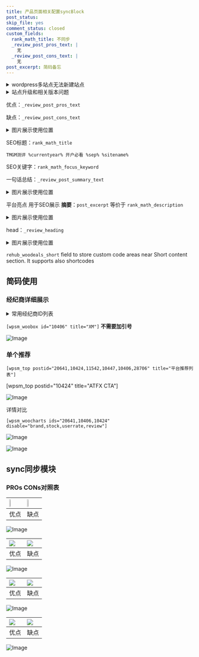 ```yaml
---
title: 产品页面相关配置syncBlock
post_status: 
skip_file: yes
comment_status: closed
custom_fields:
  rank_math_title: 不同步
  _review_post_pros_text: |
    无
  _review_post_cons_text: |
    无
post_excerpt: 简码备忘
---
```

<details><summary>wordpress多站点无法新建站点</summary>

<li>和报错需要清理cookies一样的原因</li>
<li>wp-config.php里面<code>define( 'SUBDOMAIN_INSTALL', false );//子域名安装</code></li>
<li>新建子站点是用<code>define( 'SUBDOMAIN_INSTALL', true);//子域名安装</code> 完成以后，改成<code>false</code></li>
</details>

<details><summary>站点升级和相关版本问题</summary>

<p>wordpress：5.9.9
woocommerce：7.5.1
出现问题的地方：主题选项里面>><strong>Product layout >>compact style</strong></p>
<p>如何出现没有用过的字段 导致无法保存。先导出配置 然后进行修改，后面再次恢复即可。</p>
<p>出现部分字段无法显示时，需要返回默认布局后，对产品进行保存就好了。</p>
<p></p>
</details>

优点：`_review_post_pros_text`

缺点：`_review_post_cons_text`

<details><summary>图片展示使用位置</summary>

<img src="https://prod-files-secure.s3.us-west-2.amazonaws.com/39ed1227-6d7d-4570-be36-9ccd4a2c4241/f51d3d83-55d4-4bdf-9604-f37ec77ab556/Untitled.png?X-Amz-Algorithm=AWS4-HMAC-SHA256&X-Amz-Content-Sha256=UNSIGNED-PAYLOAD&X-Amz-Credential=ASIAZI2LB4664O4MITZX%2F20250908%2Fus-west-2%2Fs3%2Faws4_request&X-Amz-Date=20250908T045522Z&X-Amz-Expires=3600&X-Amz-Security-Token=IQoJb3JpZ2luX2VjEEgaCXVzLXdlc3QtMiJHMEUCIQCjbTV%2B%2FiygRoaUMHem45em%2BUBfXYlmGC8IhGm06th50QIgJhlIdHNYzMy7XGe4Z%2BqBwxYaTFAV8Wwj58MNMvU%2BeUgqiAQIsf%2F%2F%2F%2F%2F%2F%2F%2F%2F%2FARAAGgw2Mzc0MjMxODM4MDUiDC57wmktD9%2FSoCSSnyrcA98hahi21AvBBBHN0MKwyNzLXOeH8sa80xf6%2FcdJG2u5zRqbfJgsiQ4CCWHN8EH9tBuV4tSm3fpmb5j61GbD2cqz4suPrP9gyS93OBENLLa39m%2BUj8JImkiTjeh0f0FUeLdXcT8K3rvOHfTXIbFCtC8LohXmqQlF3CSDgw%2BNWZ06LeaArBAik3rICP5qo424fgOPqwISnYbxKm0EpmpTou2vqVf1kid4S5U4dznzaMiynrtbKGJlr3w5vlcxg6ILPOJncgTPDVEJ7cXmETOKmpEKOx2b6hVFYT7SlJ%2BJe1Z7cbdPrBJPQ%2F048398YU6Kl%2BPY%2B3m2Dv7j9OjEmSgM1d24PFGwV5a%2FeV3XiUkq%2BGIze3FXi0Ft5zUZfJh%2FivqXtxsp38lKe8rOdf08dHHCSMthwvs0ClHXLnEg40T693HAvqAca8XrJl7sNoypEWDQdLGvjfENbP8fblQOqeHTCws12GCKwzUhBcisUR7g0%2BC4q7OOzkSLSupps9HUM4nCFOOq50KXpU5si%2FqC%2BVEbA8AOTuL43WpxtMQez2nakmezn1YAGcoHkRArFe3ZJ%2B3CApx4ayOv3IuWMkOpRufp%2BTsP0anCGNVhuACffsJNSt0mBrWYs6DKMLAa%2BX5VMOW6%2BMUGOqUBi5IpZBRw944l6R17Wza4wx%2BHiolC6KSEnAdBwiCyYyrct%2FOgTksrspeSZIIP22316M03KyQKKwy04D4BCXU1RWR9KzYyBvSOmBjD6aBB1GOWQ%2BGmBjuzVYMmwn%2BQq%2BKfEA5Vnvx%2BzmQP88ZFgn2pi%2FgWGTqNPK7ySzDnOFhcUrpwRqeYhL8%2BrOiey6yfLss73F%2B7g6i8U1hDWG%2F9x5fvZPBbrBa%2B&X-Amz-Signature=83df90eafb684ddf0b8d859943528e2a8f449d84509e86ee1aeb4b37a08559cc&X-Amz-SignedHeaders=host&x-amz-checksum-mode=ENABLED&x-id=GetObject" alt="Image">
</details>

SEO标题：`rank_math_title`

`TMGM测评 %currentyear% 开户必看 %sep% %sitename%`

SEO关键字：`rank_math_focus_keyword`

一句话总结：`_review_post_summary_text`

<details><summary>图片展示使用位置</summary>

<img src="https://prod-files-secure.s3.us-west-2.amazonaws.com/39ed1227-6d7d-4570-be36-9ccd4a2c4241/4b96a922-296c-4f4e-8630-d1c870cbce01/Untitled.png?X-Amz-Algorithm=AWS4-HMAC-SHA256&X-Amz-Content-Sha256=UNSIGNED-PAYLOAD&X-Amz-Credential=ASIAZI2LB4663IAXVVZT%2F20250908%2Fus-west-2%2Fs3%2Faws4_request&X-Amz-Date=20250908T045522Z&X-Amz-Expires=3600&X-Amz-Security-Token=IQoJb3JpZ2luX2VjEEgaCXVzLXdlc3QtMiJIMEYCIQCXCGmjaZCNAdYUJBJzl6nEzmed2qBGIPodTa%2BNNN8G6gIhAK3HOUm2iueFjl4f3uZ7RdIBuExvykGeFmCCRaepVh8%2FKogECLH%2F%2F%2F%2F%2F%2F%2F%2F%2F%2FwEQABoMNjM3NDIzMTgzODA1IgwZKm8rrsj975Lq9Xoq3ANKLJn%2BsM20QbHKIyzyRSMNFDsyn6XQn8H%2F6O%2FwyD02GsQ44Ye4Gq%2BfcBxcKLwdTDbBVNQ739%2FVxGT3AFouVhpPRtUCFo2VLc9yk4mjcnacER3AZcxObxIGsGf%2BlvpJfpZvjPaR9oJpfzz0xAe2%2F1JCfPSPx5V0X7LCDQWDqDZOomJK9sgH6tMJcAgT6CCEfunXRQlpcgM3UNn0o3HoAme1WaiBJSWZ65WYs%2FB448iJr%2F%2BlxfKxNQSu5B6udqJnCGMd7MvLvvyKwtrIMoutFghXVqSmXgODAbYI5PUaurPW0bj57xPwvCPgKyQR%2Fwg0TR%2FLnYW72VYGkOTRYkzyo%2BXtYyzZ2i1Xk8hO06RDJsey0F5wrwiqpanlJ775qUbNgF2EDsXKN0i6g%2F50hM6Pf5aaMWusj0kJVYm8Nj4R5Rnjispa70e3AhTblhDWGIPkGgPwPZyBJWlZrXykU6hgjVIXs1Pmmv4GV2qtoxwQZzuIMN6MTu79fZuTmC6KIakZTTHQ%2BZHyaShUAzRdfwNa7Gdv0R9X9IR40BzrK8FdMvnx0eszUf7SMK33VHEvyL8OJqJGhUJkVoR2V%2FU0x11a68DXiHes6bAE4G3%2B9uhF%2Ft%2BqJNmCX6ptM0zJ5VQQwTDCvPjFBjqkAfk5TZS6EhdhkWj1wn%2FUpKKvGKVwdpbAtmpvEwY7Y%2BnJxpqVXIebjhrzedbitDYtRpBlMWOl3BZLy9UDLbkmx0gLo9FEJc4Unx0ua9BRzQxih3ijlvdVy2fgrPyzYWQAaRsC%2BqHpC2KoL%2BEoWiTFmKlvNjXWqDZiVC9z4PJIxfQHffF2ZWBhpkF4t1Ow8P2NH96tDBj3OYMzimbXz5s7Lmizf1OC&X-Amz-Signature=a9d3ae0addea3007827b53cf28699dfbbf0034aaf8c0821eeb9933fcd1b8917b&X-Amz-SignedHeaders=host&x-amz-checksum-mode=ENABLED&x-id=GetObject" alt="Image">
</details>

平台亮点 用于SEO展示 **摘要**：`post_excerpt`  等价于 `rank_math_description`

<details><summary>图片展示使用位置</summary>

<img src="https://prod-files-secure.s3.us-west-2.amazonaws.com/39ed1227-6d7d-4570-be36-9ccd4a2c4241/1ee11f63-b60a-4dfe-a7a7-d58ff23b5d88/Untitled.png?X-Amz-Algorithm=AWS4-HMAC-SHA256&X-Amz-Content-Sha256=UNSIGNED-PAYLOAD&X-Amz-Credential=ASIAZI2LB466ZSFVNWGN%2F20250908%2Fus-west-2%2Fs3%2Faws4_request&X-Amz-Date=20250908T045523Z&X-Amz-Expires=3600&X-Amz-Security-Token=IQoJb3JpZ2luX2VjEEgaCXVzLXdlc3QtMiJHMEUCIFYM%2F39JcDdjI7Iswln%2FDf34tctx92NhPLSbFg2ID%2B9QAiEA4dK7eN8A%2FUrVaoCSuyatVtbFMFWhW8ty3vTMFYKEXSwqiAQIsf%2F%2F%2F%2F%2F%2F%2F%2F%2F%2FARAAGgw2Mzc0MjMxODM4MDUiDAyf5%2FvdOPdl68aqBircAzdTU10JUjJUzBOHY8dlZGSGm9YOsdyqx1vb8bruGoSdT8NDmomQYUWI7zwGEY9sC%2FJSd15xPX9b7%2FOxXrj8GbzeG5M8B9BLvjJN2g0FHc%2Fb%2BDvgn23YkC235%2B327nlMK9rZ2uXO%2B9NLOufvlsH8PWFr6O41wNJ8EG5TWwZGsfrE482FjKo%2B00%2BwP3cvTks7DZ2TUPYxUtDNVDHQjuPZsPw7mYJq%2FYYlcR6XuIyNRx1PJ2kH37wCSfXd09NHeRLAb4JjeYRmBbGUVsc1TTcWFy3zi5%2FAnp6X7XLSm2btHvc04SSWvQ0IEjzMh%2Fn5ipv8CtxYT%2BRDE06L8e2hnVKYDK%2BZ0ey0wUXiBc%2By5mNznz76dTnUsLC9vLrRwihTG5FUFVTfgYKdejGb5snx1ZahPUUAz7y9BWw7gVUUPaGMiWE8e8FqGHkE5qKdHeHCGbC1qs3iGpWcIPlZ5SleqCGOchizsTgCdKRf6%2BQf4AxvppsTfODajJPQHrWXfEilx7tEdDe6bZS4gw1Fli3%2F2pRtl0FTcGe%2F%2Fixscn6t95IDC%2FvUQwUVqdUvXRoy0o9zL8glIGDTlt8PaaBxeAM58TwYLZEjCCpRCX86uSLERIj6jyrnR09Kw9AYb%2B4XZB4%2BMOW6%2BMUGOqUBw0vQNnFmSeKSygyyGGz6l8k28AgfDNi%2BG15iKrcXtOIMEd1RuThxRE7a0E0DegWSmixbUT21C5FfJ%2B9xXRsGTJhkdQknhIVZ0Dxqb7uF1y8uJJdX8WaZZRWJVdQjcxKuE6pVTxdABKIkCw6XB%2BpWaLK2B7qYqP6z7Parbw%2BJzmsg9KFlmTzKDocZ3T7beSZaA2yJmVggmMFQdY63O%2ByTPrGJv6b%2B&X-Amz-Signature=ed934ff2b55348b4d45b2dd863c835e70959b4b3a48319a9b50d946a20e83871&X-Amz-SignedHeaders=host&x-amz-checksum-mode=ENABLED&x-id=GetObject" alt="Image">
<img src="https://prod-files-secure.s3.us-west-2.amazonaws.com/39ed1227-6d7d-4570-be36-9ccd4a2c4241/ad4118b5-78d8-4fbe-801e-3b29b5d99c01/Untitled.png?X-Amz-Algorithm=AWS4-HMAC-SHA256&X-Amz-Content-Sha256=UNSIGNED-PAYLOAD&X-Amz-Credential=ASIAZI2LB466ZSFVNWGN%2F20250908%2Fus-west-2%2Fs3%2Faws4_request&X-Amz-Date=20250908T045523Z&X-Amz-Expires=3600&X-Amz-Security-Token=IQoJb3JpZ2luX2VjEEgaCXVzLXdlc3QtMiJHMEUCIFYM%2F39JcDdjI7Iswln%2FDf34tctx92NhPLSbFg2ID%2B9QAiEA4dK7eN8A%2FUrVaoCSuyatVtbFMFWhW8ty3vTMFYKEXSwqiAQIsf%2F%2F%2F%2F%2F%2F%2F%2F%2F%2FARAAGgw2Mzc0MjMxODM4MDUiDAyf5%2FvdOPdl68aqBircAzdTU10JUjJUzBOHY8dlZGSGm9YOsdyqx1vb8bruGoSdT8NDmomQYUWI7zwGEY9sC%2FJSd15xPX9b7%2FOxXrj8GbzeG5M8B9BLvjJN2g0FHc%2Fb%2BDvgn23YkC235%2B327nlMK9rZ2uXO%2B9NLOufvlsH8PWFr6O41wNJ8EG5TWwZGsfrE482FjKo%2B00%2BwP3cvTks7DZ2TUPYxUtDNVDHQjuPZsPw7mYJq%2FYYlcR6XuIyNRx1PJ2kH37wCSfXd09NHeRLAb4JjeYRmBbGUVsc1TTcWFy3zi5%2FAnp6X7XLSm2btHvc04SSWvQ0IEjzMh%2Fn5ipv8CtxYT%2BRDE06L8e2hnVKYDK%2BZ0ey0wUXiBc%2By5mNznz76dTnUsLC9vLrRwihTG5FUFVTfgYKdejGb5snx1ZahPUUAz7y9BWw7gVUUPaGMiWE8e8FqGHkE5qKdHeHCGbC1qs3iGpWcIPlZ5SleqCGOchizsTgCdKRf6%2BQf4AxvppsTfODajJPQHrWXfEilx7tEdDe6bZS4gw1Fli3%2F2pRtl0FTcGe%2F%2Fixscn6t95IDC%2FvUQwUVqdUvXRoy0o9zL8glIGDTlt8PaaBxeAM58TwYLZEjCCpRCX86uSLERIj6jyrnR09Kw9AYb%2B4XZB4%2BMOW6%2BMUGOqUBw0vQNnFmSeKSygyyGGz6l8k28AgfDNi%2BG15iKrcXtOIMEd1RuThxRE7a0E0DegWSmixbUT21C5FfJ%2B9xXRsGTJhkdQknhIVZ0Dxqb7uF1y8uJJdX8WaZZRWJVdQjcxKuE6pVTxdABKIkCw6XB%2BpWaLK2B7qYqP6z7Parbw%2BJzmsg9KFlmTzKDocZ3T7beSZaA2yJmVggmMFQdY63O%2ByTPrGJv6b%2B&X-Amz-Signature=b067834ac4a253c8d620de4063e4120ffabc207034c3fa3495f34e8c88c12f56&X-Amz-SignedHeaders=host&x-amz-checksum-mode=ENABLED&x-id=GetObject" alt="Image">
<img src="https://prod-files-secure.s3.us-west-2.amazonaws.com/39ed1227-6d7d-4570-be36-9ccd4a2c4241/a38cf7c9-a79c-4b64-9e94-13589fe0758b/Untitled.png?X-Amz-Algorithm=AWS4-HMAC-SHA256&X-Amz-Content-Sha256=UNSIGNED-PAYLOAD&X-Amz-Credential=ASIAZI2LB466ZSFVNWGN%2F20250908%2Fus-west-2%2Fs3%2Faws4_request&X-Amz-Date=20250908T045523Z&X-Amz-Expires=3600&X-Amz-Security-Token=IQoJb3JpZ2luX2VjEEgaCXVzLXdlc3QtMiJHMEUCIFYM%2F39JcDdjI7Iswln%2FDf34tctx92NhPLSbFg2ID%2B9QAiEA4dK7eN8A%2FUrVaoCSuyatVtbFMFWhW8ty3vTMFYKEXSwqiAQIsf%2F%2F%2F%2F%2F%2F%2F%2F%2F%2FARAAGgw2Mzc0MjMxODM4MDUiDAyf5%2FvdOPdl68aqBircAzdTU10JUjJUzBOHY8dlZGSGm9YOsdyqx1vb8bruGoSdT8NDmomQYUWI7zwGEY9sC%2FJSd15xPX9b7%2FOxXrj8GbzeG5M8B9BLvjJN2g0FHc%2Fb%2BDvgn23YkC235%2B327nlMK9rZ2uXO%2B9NLOufvlsH8PWFr6O41wNJ8EG5TWwZGsfrE482FjKo%2B00%2BwP3cvTks7DZ2TUPYxUtDNVDHQjuPZsPw7mYJq%2FYYlcR6XuIyNRx1PJ2kH37wCSfXd09NHeRLAb4JjeYRmBbGUVsc1TTcWFy3zi5%2FAnp6X7XLSm2btHvc04SSWvQ0IEjzMh%2Fn5ipv8CtxYT%2BRDE06L8e2hnVKYDK%2BZ0ey0wUXiBc%2By5mNznz76dTnUsLC9vLrRwihTG5FUFVTfgYKdejGb5snx1ZahPUUAz7y9BWw7gVUUPaGMiWE8e8FqGHkE5qKdHeHCGbC1qs3iGpWcIPlZ5SleqCGOchizsTgCdKRf6%2BQf4AxvppsTfODajJPQHrWXfEilx7tEdDe6bZS4gw1Fli3%2F2pRtl0FTcGe%2F%2Fixscn6t95IDC%2FvUQwUVqdUvXRoy0o9zL8glIGDTlt8PaaBxeAM58TwYLZEjCCpRCX86uSLERIj6jyrnR09Kw9AYb%2B4XZB4%2BMOW6%2BMUGOqUBw0vQNnFmSeKSygyyGGz6l8k28AgfDNi%2BG15iKrcXtOIMEd1RuThxRE7a0E0DegWSmixbUT21C5FfJ%2B9xXRsGTJhkdQknhIVZ0Dxqb7uF1y8uJJdX8WaZZRWJVdQjcxKuE6pVTxdABKIkCw6XB%2BpWaLK2B7qYqP6z7Parbw%2BJzmsg9KFlmTzKDocZ3T7beSZaA2yJmVggmMFQdY63O%2ByTPrGJv6b%2B&X-Amz-Signature=f2cb29feaa13be2e9277a3419ec93870f9441e3f14eb3ab054d96a326336fa32&X-Amz-SignedHeaders=host&x-amz-checksum-mode=ENABLED&x-id=GetObject" alt="Image">
<img src="https://prod-files-secure.s3.us-west-2.amazonaws.com/39ed1227-6d7d-4570-be36-9ccd4a2c4241/7da6fc1e-d2ac-42ae-8c75-cb5749aa18f6/Untitled.png?X-Amz-Algorithm=AWS4-HMAC-SHA256&X-Amz-Content-Sha256=UNSIGNED-PAYLOAD&X-Amz-Credential=ASIAZI2LB466ZSFVNWGN%2F20250908%2Fus-west-2%2Fs3%2Faws4_request&X-Amz-Date=20250908T045523Z&X-Amz-Expires=3600&X-Amz-Security-Token=IQoJb3JpZ2luX2VjEEgaCXVzLXdlc3QtMiJHMEUCIFYM%2F39JcDdjI7Iswln%2FDf34tctx92NhPLSbFg2ID%2B9QAiEA4dK7eN8A%2FUrVaoCSuyatVtbFMFWhW8ty3vTMFYKEXSwqiAQIsf%2F%2F%2F%2F%2F%2F%2F%2F%2F%2FARAAGgw2Mzc0MjMxODM4MDUiDAyf5%2FvdOPdl68aqBircAzdTU10JUjJUzBOHY8dlZGSGm9YOsdyqx1vb8bruGoSdT8NDmomQYUWI7zwGEY9sC%2FJSd15xPX9b7%2FOxXrj8GbzeG5M8B9BLvjJN2g0FHc%2Fb%2BDvgn23YkC235%2B327nlMK9rZ2uXO%2B9NLOufvlsH8PWFr6O41wNJ8EG5TWwZGsfrE482FjKo%2B00%2BwP3cvTks7DZ2TUPYxUtDNVDHQjuPZsPw7mYJq%2FYYlcR6XuIyNRx1PJ2kH37wCSfXd09NHeRLAb4JjeYRmBbGUVsc1TTcWFy3zi5%2FAnp6X7XLSm2btHvc04SSWvQ0IEjzMh%2Fn5ipv8CtxYT%2BRDE06L8e2hnVKYDK%2BZ0ey0wUXiBc%2By5mNznz76dTnUsLC9vLrRwihTG5FUFVTfgYKdejGb5snx1ZahPUUAz7y9BWw7gVUUPaGMiWE8e8FqGHkE5qKdHeHCGbC1qs3iGpWcIPlZ5SleqCGOchizsTgCdKRf6%2BQf4AxvppsTfODajJPQHrWXfEilx7tEdDe6bZS4gw1Fli3%2F2pRtl0FTcGe%2F%2Fixscn6t95IDC%2FvUQwUVqdUvXRoy0o9zL8glIGDTlt8PaaBxeAM58TwYLZEjCCpRCX86uSLERIj6jyrnR09Kw9AYb%2B4XZB4%2BMOW6%2BMUGOqUBw0vQNnFmSeKSygyyGGz6l8k28AgfDNi%2BG15iKrcXtOIMEd1RuThxRE7a0E0DegWSmixbUT21C5FfJ%2B9xXRsGTJhkdQknhIVZ0Dxqb7uF1y8uJJdX8WaZZRWJVdQjcxKuE6pVTxdABKIkCw6XB%2BpWaLK2B7qYqP6z7Parbw%2BJzmsg9KFlmTzKDocZ3T7beSZaA2yJmVggmMFQdY63O%2ByTPrGJv6b%2B&X-Amz-Signature=018a31fda39eb84a22f103151091ff709967d4f90ec472ff18729f2e0af1031b&X-Amz-SignedHeaders=host&x-amz-checksum-mode=ENABLED&x-id=GetObject" alt="Image">
<img src="https://prod-files-secure.s3.us-west-2.amazonaws.com/39ed1227-6d7d-4570-be36-9ccd4a2c4241/7e97f40a-eaee-47f5-b2f9-475f96808fa7/Untitled.png?X-Amz-Algorithm=AWS4-HMAC-SHA256&X-Amz-Content-Sha256=UNSIGNED-PAYLOAD&X-Amz-Credential=ASIAZI2LB466ZSFVNWGN%2F20250908%2Fus-west-2%2Fs3%2Faws4_request&X-Amz-Date=20250908T045523Z&X-Amz-Expires=3600&X-Amz-Security-Token=IQoJb3JpZ2luX2VjEEgaCXVzLXdlc3QtMiJHMEUCIFYM%2F39JcDdjI7Iswln%2FDf34tctx92NhPLSbFg2ID%2B9QAiEA4dK7eN8A%2FUrVaoCSuyatVtbFMFWhW8ty3vTMFYKEXSwqiAQIsf%2F%2F%2F%2F%2F%2F%2F%2F%2F%2FARAAGgw2Mzc0MjMxODM4MDUiDAyf5%2FvdOPdl68aqBircAzdTU10JUjJUzBOHY8dlZGSGm9YOsdyqx1vb8bruGoSdT8NDmomQYUWI7zwGEY9sC%2FJSd15xPX9b7%2FOxXrj8GbzeG5M8B9BLvjJN2g0FHc%2Fb%2BDvgn23YkC235%2B327nlMK9rZ2uXO%2B9NLOufvlsH8PWFr6O41wNJ8EG5TWwZGsfrE482FjKo%2B00%2BwP3cvTks7DZ2TUPYxUtDNVDHQjuPZsPw7mYJq%2FYYlcR6XuIyNRx1PJ2kH37wCSfXd09NHeRLAb4JjeYRmBbGUVsc1TTcWFy3zi5%2FAnp6X7XLSm2btHvc04SSWvQ0IEjzMh%2Fn5ipv8CtxYT%2BRDE06L8e2hnVKYDK%2BZ0ey0wUXiBc%2By5mNznz76dTnUsLC9vLrRwihTG5FUFVTfgYKdejGb5snx1ZahPUUAz7y9BWw7gVUUPaGMiWE8e8FqGHkE5qKdHeHCGbC1qs3iGpWcIPlZ5SleqCGOchizsTgCdKRf6%2BQf4AxvppsTfODajJPQHrWXfEilx7tEdDe6bZS4gw1Fli3%2F2pRtl0FTcGe%2F%2Fixscn6t95IDC%2FvUQwUVqdUvXRoy0o9zL8glIGDTlt8PaaBxeAM58TwYLZEjCCpRCX86uSLERIj6jyrnR09Kw9AYb%2B4XZB4%2BMOW6%2BMUGOqUBw0vQNnFmSeKSygyyGGz6l8k28AgfDNi%2BG15iKrcXtOIMEd1RuThxRE7a0E0DegWSmixbUT21C5FfJ%2B9xXRsGTJhkdQknhIVZ0Dxqb7uF1y8uJJdX8WaZZRWJVdQjcxKuE6pVTxdABKIkCw6XB%2BpWaLK2B7qYqP6z7Parbw%2BJzmsg9KFlmTzKDocZ3T7beSZaA2yJmVggmMFQdY63O%2ByTPrGJv6b%2B&X-Amz-Signature=2c221d45c46829ad5f18a702a310301958bc1ed024624b37009ce515c31b4201&X-Amz-SignedHeaders=host&x-amz-checksum-mode=ENABLED&x-id=GetObject" alt="Image">
</details>

head：`_review_heading`

<details><summary>图片展示使用位置</summary>

<img src="https://prod-files-secure.s3.us-west-2.amazonaws.com/39ed1227-6d7d-4570-be36-9ccd4a2c4241/3a4650ad-9887-415c-889a-edd51fa54f27/Untitled.png?X-Amz-Algorithm=AWS4-HMAC-SHA256&X-Amz-Content-Sha256=UNSIGNED-PAYLOAD&X-Amz-Credential=ASIAZI2LB4664RWGQHBK%2F20250908%2Fus-west-2%2Fs3%2Faws4_request&X-Amz-Date=20250908T045525Z&X-Amz-Expires=3600&X-Amz-Security-Token=IQoJb3JpZ2luX2VjEEgaCXVzLXdlc3QtMiJIMEYCIQD70ePSpPuPe8JnoHEdYbHcIIZUAEgx6JUJrB%2Ffp%2BdNZAIhAKmges0Sp9ZMRzKudrzdtbmklpI3lWNTAE03ki7Ke%2FoXKogECLH%2F%2F%2F%2F%2F%2F%2F%2F%2F%2FwEQABoMNjM3NDIzMTgzODA1IgzrMibFQYJkRg1cfIIq3APiE4j0dV6x7UFjPaOniG4fwmPuNESF%2FKC4%2FMzoEovU9igbbWTrgQOTtOUXZyh2s69RGZqDDi%2BpL%2F0UXd2oYYYU7JSfJqfG4DyTPtxYbVwEkYTgBp54XiF0V%2F911ZvldiOAOOK%2BktieiKdDO2iveL%2BwNeJFowP8uQMY%2FJh5aaoQlDpN%2BKHgAPSTiG3d3HFTEpQlOFApk%2FPmWE2xC3j53UKEHJqnUgjRtL3RlFys6hbo8bXKHuZ7u0R8zdDNU0LEhMovMBhahUy5G88qw6dr4dt6RbtJGpwLoWLJc4FsuOZCvd9TmD%2FKDD9JCNXIPS0tjdDqo%2FQdjXJG1SG11sf6HMHe7UkHBSlpq8M1vWMZYvdEIwB%2BL6qxxgRecaG2ZAaECjbG22SiJiE8eR7Im%2FkR7Ud1XX%2B7dcYSHxBBh57aSCWpoP8hLcN0%2FLmvrta1SCLEAJZZCwY3qWEEhTk%2BM0x5rB80EWcKE%2BvXoky4eGk%2BgGEtexGjOoNP%2B%2BxidaT48BIfaha48LRywbagiM1nb7FESmXf9jEcrPOyUABsZpEk9IPDh8VqOkvmvMi6G25gOmcHBh7fLB57F%2F15sZlTIlHhmvHZ7sgzLrvlJNQe7Su7P9ogzyZKHa43egE8gH2PTzDPuvjFBjqkAXjvhPpOUxAhV1iMILsQJIJ7PYuAWMjNPr5aZwP0tdtcyDCkI37bRMXV%2B%2FvxvhZSvcBOwLl3yTtzpYrmEQQqZezU0%2BRWtS2LqbQECVlYazoZYl194o%2Bmk8fXyGXa5HS3CtZ4AU81du0cMC2LAXhEZaTC6Hv2ecoaJrePb%2FJUnM8D8T%2F8AltI9jGh3I2PxhG2tXEuPmXNPzbT6KWSP2TCL5qgsUK3&X-Amz-Signature=e87cbbb82603c1d7220d28504d547bc668f4c1a788d0c1eb86ff565b04278bed&X-Amz-SignedHeaders=host&x-amz-checksum-mode=ENABLED&x-id=GetObject" alt="Image">
</details>

`rehub_woodeals_short`	field to store custom code areas near Short content section. It supports also shortcodes



## 简码使用

### 经纪商详细展示

<details><summary>常用经纪商ID列表</summary>

<pre><code class="php">嘉盛 ===> 20641  [wpsm_woobox id="20641" title="嘉盛"]
易信easymarkets ===> 11542  [wpsm_woobox id="11542" title="易信easymarkets"]
ATFX外汇 ===> 10424  [wpsm_woobox id="10424" title="ATFX"]
XM ===> 10406  [wpsm_woobox id="10406" title="XM"]
TMGM ===> 29622  [wpsm_woobox id="29622" title="TMGM"]
HYCM ===> 10447  [wpsm_woobox id="10447" title="HYCM"]
fpmarkets澳福外汇 ===> 20639  [wpsm_woobox id="20639" title="fpmarkets澳福外汇"]</code></pre>
</details>

`[wpsm_woobox id="10406" title="XM"]` **不需要加引号**

![Image](https://prod-files-secure.s3.us-west-2.amazonaws.com/39ed1227-6d7d-4570-be36-9ccd4a2c4241/4f898f9d-0fa7-4e43-acd3-ac6bc7be575a/Untitled.png?X-Amz-Algorithm=AWS4-HMAC-SHA256&X-Amz-Content-Sha256=UNSIGNED-PAYLOAD&X-Amz-Credential=ASIAZI2LB466WT3N7FZ7%2F20250908%2Fus-west-2%2Fs3%2Faws4_request&X-Amz-Date=20250908T045520Z&X-Amz-Expires=3600&X-Amz-Security-Token=IQoJb3JpZ2luX2VjEEgaCXVzLXdlc3QtMiJHMEUCIDdPN2rJhsLz%2Fhx1sAWCJ1DtgB0ox8Nz%2FFS39KPH8SUFAiEAtFF2tr4Ek9hZtQl97HdbjXXNr17NklJWrRr6LqNSUhAqiAQIsf%2F%2F%2F%2F%2F%2F%2F%2F%2F%2FARAAGgw2Mzc0MjMxODM4MDUiDJ%2Biz8ZZjiV%2FbbxdEircA8prtJGTYOEtV%2BTIol8D17IR5%2BFSOgCF2Lua1FVK8YG%2FN0%2BPir%2FPUdfTkCoUWCMFYaUEyLDlqJnde%2Fo%2BLgmnSEBQcII143Z6qt8zT81EP8imzQmbdGQuZNK3KInCAp6HUJmsJMT0ympZv2cLkAPaMuH5bFxHjuiGcmVBYwEK9V0VDDByUzy8lBcHJ5Z4Q1HBSPFsKQzSlgIuhjmO1f2lEMVzaMQF9Hkyt7jU7DofUBraqzYwYcv8FTJTCjOj1UPLWKx%2F8OhFdwB4aGZpwa2r9NhxuBidV9Rmdonn9UhgoaOnFqGS9CBPnERifYOWlh5IJ%2BZQ5FQBusvEFSO34AyjUnZAUFkcjonScbv0RD0f70nl1xP9eJZBtSC%2F%2BO2fGpGSjqpLn2dxFez1f9LiXL1htbtFyB4H51PqVijg3RhmvGhoKn%2FtH115TZiAwgeapTDh5etRt1BEwHlrnr7avN3izDIwd64cSuctt2veeHz8OMFPvst2R8Q6n04EvlclloW1BJMCW6AslTX56T%2Fuy3lMckkb8%2F%2BTYGfbfeAD%2BlalQAXQC8nLBdSIe7gnkgx9annhcyU7LigoLx1qTgY6s682kuXtcraXltgC8gRFnq8MlCD8jM3%2FOT2wdWQ2zevwMNC6%2BMUGOqUBEbmgJiDCxnsH9hH2ABRmUxCiXEF6FlTczdGU2VARfIQMcM0RukLbZjDOwBZowscDXunzTg6Oh%2F84BKQi3G8dDezMdjo0btImeXENHy%2FyY0xBzVMvW6WVKiPWZnFDhaiija14qmkWS0nM4u8funL2UiNBQTO%2FVA4tIv56GqrR3J%2BOKhd7Es%2BmcjNfe6UkFnfx%2Bh8TMn5%2F6pDGenOSAUXTAqBUyUqf&X-Amz-Signature=c5075438a89db435bacc0bdeeb169d157c05da43f54c7721091a41aafb8a1250&X-Amz-SignedHeaders=host&x-amz-checksum-mode=ENABLED&x-id=GetObject)

### 单个推荐
`[wpsm_top postid="20641,10424,11542,10447,10406,28706" title="平台推荐列表"]`

[wpsm_top postid="10424" title="ATFX CTA"]

![Image](https://prod-files-secure.s3.us-west-2.amazonaws.com/39ed1227-6d7d-4570-be36-9ccd4a2c4241/5ac620dc-51a8-48b6-b55d-91f47299193c/Untitled.png?X-Amz-Algorithm=AWS4-HMAC-SHA256&X-Amz-Content-Sha256=UNSIGNED-PAYLOAD&X-Amz-Credential=ASIAZI2LB466WT3N7FZ7%2F20250908%2Fus-west-2%2Fs3%2Faws4_request&X-Amz-Date=20250908T045520Z&X-Amz-Expires=3600&X-Amz-Security-Token=IQoJb3JpZ2luX2VjEEgaCXVzLXdlc3QtMiJHMEUCIDdPN2rJhsLz%2Fhx1sAWCJ1DtgB0ox8Nz%2FFS39KPH8SUFAiEAtFF2tr4Ek9hZtQl97HdbjXXNr17NklJWrRr6LqNSUhAqiAQIsf%2F%2F%2F%2F%2F%2F%2F%2F%2F%2FARAAGgw2Mzc0MjMxODM4MDUiDJ%2Biz8ZZjiV%2FbbxdEircA8prtJGTYOEtV%2BTIol8D17IR5%2BFSOgCF2Lua1FVK8YG%2FN0%2BPir%2FPUdfTkCoUWCMFYaUEyLDlqJnde%2Fo%2BLgmnSEBQcII143Z6qt8zT81EP8imzQmbdGQuZNK3KInCAp6HUJmsJMT0ympZv2cLkAPaMuH5bFxHjuiGcmVBYwEK9V0VDDByUzy8lBcHJ5Z4Q1HBSPFsKQzSlgIuhjmO1f2lEMVzaMQF9Hkyt7jU7DofUBraqzYwYcv8FTJTCjOj1UPLWKx%2F8OhFdwB4aGZpwa2r9NhxuBidV9Rmdonn9UhgoaOnFqGS9CBPnERifYOWlh5IJ%2BZQ5FQBusvEFSO34AyjUnZAUFkcjonScbv0RD0f70nl1xP9eJZBtSC%2F%2BO2fGpGSjqpLn2dxFez1f9LiXL1htbtFyB4H51PqVijg3RhmvGhoKn%2FtH115TZiAwgeapTDh5etRt1BEwHlrnr7avN3izDIwd64cSuctt2veeHz8OMFPvst2R8Q6n04EvlclloW1BJMCW6AslTX56T%2Fuy3lMckkb8%2F%2BTYGfbfeAD%2BlalQAXQC8nLBdSIe7gnkgx9annhcyU7LigoLx1qTgY6s682kuXtcraXltgC8gRFnq8MlCD8jM3%2FOT2wdWQ2zevwMNC6%2BMUGOqUBEbmgJiDCxnsH9hH2ABRmUxCiXEF6FlTczdGU2VARfIQMcM0RukLbZjDOwBZowscDXunzTg6Oh%2F84BKQi3G8dDezMdjo0btImeXENHy%2FyY0xBzVMvW6WVKiPWZnFDhaiija14qmkWS0nM4u8funL2UiNBQTO%2FVA4tIv56GqrR3J%2BOKhd7Es%2BmcjNfe6UkFnfx%2Bh8TMn5%2F6pDGenOSAUXTAqBUyUqf&X-Amz-Signature=d54f684b3284826c343f2cb962dc9d45b084981f9b4c1adad8c487c62fb91094&X-Amz-SignedHeaders=host&x-amz-checksum-mode=ENABLED&x-id=GetObject)

详情对比

`[wpsm_woocharts ids="20641,10406,10424" disable="brand,stock,userrate,review"]`

![Image](https://prod-files-secure.s3.us-west-2.amazonaws.com/39ed1227-6d7d-4570-be36-9ccd4a2c4241/bf3ba45f-b9f3-4295-8aef-b4a495fd25f4/Untitled.png?X-Amz-Algorithm=AWS4-HMAC-SHA256&X-Amz-Content-Sha256=UNSIGNED-PAYLOAD&X-Amz-Credential=ASIAZI2LB466WT3N7FZ7%2F20250908%2Fus-west-2%2Fs3%2Faws4_request&X-Amz-Date=20250908T045520Z&X-Amz-Expires=3600&X-Amz-Security-Token=IQoJb3JpZ2luX2VjEEgaCXVzLXdlc3QtMiJHMEUCIDdPN2rJhsLz%2Fhx1sAWCJ1DtgB0ox8Nz%2FFS39KPH8SUFAiEAtFF2tr4Ek9hZtQl97HdbjXXNr17NklJWrRr6LqNSUhAqiAQIsf%2F%2F%2F%2F%2F%2F%2F%2F%2F%2FARAAGgw2Mzc0MjMxODM4MDUiDJ%2Biz8ZZjiV%2FbbxdEircA8prtJGTYOEtV%2BTIol8D17IR5%2BFSOgCF2Lua1FVK8YG%2FN0%2BPir%2FPUdfTkCoUWCMFYaUEyLDlqJnde%2Fo%2BLgmnSEBQcII143Z6qt8zT81EP8imzQmbdGQuZNK3KInCAp6HUJmsJMT0ympZv2cLkAPaMuH5bFxHjuiGcmVBYwEK9V0VDDByUzy8lBcHJ5Z4Q1HBSPFsKQzSlgIuhjmO1f2lEMVzaMQF9Hkyt7jU7DofUBraqzYwYcv8FTJTCjOj1UPLWKx%2F8OhFdwB4aGZpwa2r9NhxuBidV9Rmdonn9UhgoaOnFqGS9CBPnERifYOWlh5IJ%2BZQ5FQBusvEFSO34AyjUnZAUFkcjonScbv0RD0f70nl1xP9eJZBtSC%2F%2BO2fGpGSjqpLn2dxFez1f9LiXL1htbtFyB4H51PqVijg3RhmvGhoKn%2FtH115TZiAwgeapTDh5etRt1BEwHlrnr7avN3izDIwd64cSuctt2veeHz8OMFPvst2R8Q6n04EvlclloW1BJMCW6AslTX56T%2Fuy3lMckkb8%2F%2BTYGfbfeAD%2BlalQAXQC8nLBdSIe7gnkgx9annhcyU7LigoLx1qTgY6s682kuXtcraXltgC8gRFnq8MlCD8jM3%2FOT2wdWQ2zevwMNC6%2BMUGOqUBEbmgJiDCxnsH9hH2ABRmUxCiXEF6FlTczdGU2VARfIQMcM0RukLbZjDOwBZowscDXunzTg6Oh%2F84BKQi3G8dDezMdjo0btImeXENHy%2FyY0xBzVMvW6WVKiPWZnFDhaiija14qmkWS0nM4u8funL2UiNBQTO%2FVA4tIv56GqrR3J%2BOKhd7Es%2BmcjNfe6UkFnfx%2Bh8TMn5%2F6pDGenOSAUXTAqBUyUqf&X-Amz-Signature=39c0054b6e92a2316c3f9f4e2f74b6fd68dac89770d3198d2b46282492a7bf1d&X-Amz-SignedHeaders=host&x-amz-checksum-mode=ENABLED&x-id=GetObject)

![Image](https://prod-files-secure.s3.us-west-2.amazonaws.com/39ed1227-6d7d-4570-be36-9ccd4a2c4241/30bc56ef-f383-4b48-9768-2ebc9e436ec0/Untitled.png?X-Amz-Algorithm=AWS4-HMAC-SHA256&X-Amz-Content-Sha256=UNSIGNED-PAYLOAD&X-Amz-Credential=ASIAZI2LB466WT3N7FZ7%2F20250908%2Fus-west-2%2Fs3%2Faws4_request&X-Amz-Date=20250908T045520Z&X-Amz-Expires=3600&X-Amz-Security-Token=IQoJb3JpZ2luX2VjEEgaCXVzLXdlc3QtMiJHMEUCIDdPN2rJhsLz%2Fhx1sAWCJ1DtgB0ox8Nz%2FFS39KPH8SUFAiEAtFF2tr4Ek9hZtQl97HdbjXXNr17NklJWrRr6LqNSUhAqiAQIsf%2F%2F%2F%2F%2F%2F%2F%2F%2F%2FARAAGgw2Mzc0MjMxODM4MDUiDJ%2Biz8ZZjiV%2FbbxdEircA8prtJGTYOEtV%2BTIol8D17IR5%2BFSOgCF2Lua1FVK8YG%2FN0%2BPir%2FPUdfTkCoUWCMFYaUEyLDlqJnde%2Fo%2BLgmnSEBQcII143Z6qt8zT81EP8imzQmbdGQuZNK3KInCAp6HUJmsJMT0ympZv2cLkAPaMuH5bFxHjuiGcmVBYwEK9V0VDDByUzy8lBcHJ5Z4Q1HBSPFsKQzSlgIuhjmO1f2lEMVzaMQF9Hkyt7jU7DofUBraqzYwYcv8FTJTCjOj1UPLWKx%2F8OhFdwB4aGZpwa2r9NhxuBidV9Rmdonn9UhgoaOnFqGS9CBPnERifYOWlh5IJ%2BZQ5FQBusvEFSO34AyjUnZAUFkcjonScbv0RD0f70nl1xP9eJZBtSC%2F%2BO2fGpGSjqpLn2dxFez1f9LiXL1htbtFyB4H51PqVijg3RhmvGhoKn%2FtH115TZiAwgeapTDh5etRt1BEwHlrnr7avN3izDIwd64cSuctt2veeHz8OMFPvst2R8Q6n04EvlclloW1BJMCW6AslTX56T%2Fuy3lMckkb8%2F%2BTYGfbfeAD%2BlalQAXQC8nLBdSIe7gnkgx9annhcyU7LigoLx1qTgY6s682kuXtcraXltgC8gRFnq8MlCD8jM3%2FOT2wdWQ2zevwMNC6%2BMUGOqUBEbmgJiDCxnsH9hH2ABRmUxCiXEF6FlTczdGU2VARfIQMcM0RukLbZjDOwBZowscDXunzTg6Oh%2F84BKQi3G8dDezMdjo0btImeXENHy%2FyY0xBzVMvW6WVKiPWZnFDhaiija14qmkWS0nM4u8funL2UiNBQTO%2FVA4tIv56GqrR3J%2BOKhd7Es%2BmcjNfe6UkFnfx%2Bh8TMn5%2F6pDGenOSAUXTAqBUyUqf&X-Amz-Signature=ce08e1dc077d80026bd9ff6edacd6dcd947efd92fd92ad23bc275cb8df16c92b&X-Amz-SignedHeaders=host&x-amz-checksum-mode=ENABLED&x-id=GetObject)

## sync同步模块

### PROs CONs对照表

| <img src="https://cdn.ifttt.fun/gh/jarlin8/OSS@main/icons/customize/pros.svg" height="auto" width="37.3%"> | <img src="https://cdn.ifttt.fun/gh/jarlin8/OSS@main/icons/customize/cons.svg" height="auto" width="28.8%"> |
| :--- | :--- |
| 优点 | 缺点 |

![Image](https://prod-files-secure.s3.us-west-2.amazonaws.com/39ed1227-6d7d-4570-be36-9ccd4a2c4241/8742b755-dfb5-4004-9a5f-d6e561664bd8/Untitled.png?X-Amz-Algorithm=AWS4-HMAC-SHA256&X-Amz-Content-Sha256=UNSIGNED-PAYLOAD&X-Amz-Credential=ASIAZI2LB466WT3N7FZ7%2F20250908%2Fus-west-2%2Fs3%2Faws4_request&X-Amz-Date=20250908T045520Z&X-Amz-Expires=3600&X-Amz-Security-Token=IQoJb3JpZ2luX2VjEEgaCXVzLXdlc3QtMiJHMEUCIDdPN2rJhsLz%2Fhx1sAWCJ1DtgB0ox8Nz%2FFS39KPH8SUFAiEAtFF2tr4Ek9hZtQl97HdbjXXNr17NklJWrRr6LqNSUhAqiAQIsf%2F%2F%2F%2F%2F%2F%2F%2F%2F%2FARAAGgw2Mzc0MjMxODM4MDUiDJ%2Biz8ZZjiV%2FbbxdEircA8prtJGTYOEtV%2BTIol8D17IR5%2BFSOgCF2Lua1FVK8YG%2FN0%2BPir%2FPUdfTkCoUWCMFYaUEyLDlqJnde%2Fo%2BLgmnSEBQcII143Z6qt8zT81EP8imzQmbdGQuZNK3KInCAp6HUJmsJMT0ympZv2cLkAPaMuH5bFxHjuiGcmVBYwEK9V0VDDByUzy8lBcHJ5Z4Q1HBSPFsKQzSlgIuhjmO1f2lEMVzaMQF9Hkyt7jU7DofUBraqzYwYcv8FTJTCjOj1UPLWKx%2F8OhFdwB4aGZpwa2r9NhxuBidV9Rmdonn9UhgoaOnFqGS9CBPnERifYOWlh5IJ%2BZQ5FQBusvEFSO34AyjUnZAUFkcjonScbv0RD0f70nl1xP9eJZBtSC%2F%2BO2fGpGSjqpLn2dxFez1f9LiXL1htbtFyB4H51PqVijg3RhmvGhoKn%2FtH115TZiAwgeapTDh5etRt1BEwHlrnr7avN3izDIwd64cSuctt2veeHz8OMFPvst2R8Q6n04EvlclloW1BJMCW6AslTX56T%2Fuy3lMckkb8%2F%2BTYGfbfeAD%2BlalQAXQC8nLBdSIe7gnkgx9annhcyU7LigoLx1qTgY6s682kuXtcraXltgC8gRFnq8MlCD8jM3%2FOT2wdWQ2zevwMNC6%2BMUGOqUBEbmgJiDCxnsH9hH2ABRmUxCiXEF6FlTczdGU2VARfIQMcM0RukLbZjDOwBZowscDXunzTg6Oh%2F84BKQi3G8dDezMdjo0btImeXENHy%2FyY0xBzVMvW6WVKiPWZnFDhaiija14qmkWS0nM4u8funL2UiNBQTO%2FVA4tIv56GqrR3J%2BOKhd7Es%2BmcjNfe6UkFnfx%2Bh8TMn5%2F6pDGenOSAUXTAqBUyUqf&X-Amz-Signature=8f1087fc17bbec312a9abf32f33907fc4d5c3638aacaa0138aecda1587568346&X-Amz-SignedHeaders=host&x-amz-checksum-mode=ENABLED&x-id=GetObject)

| <img src="https://cdn.ifttt.fun/gh/jarlin8/OSS@main/icons/customize/pros1.svg" height="auto"> | <img src="https://cdn.ifttt.fun/gh/jarlin8/OSS@main/icons/customize/cons1.svg" height="auto"> |
| :--- | :--- |
| 优点 | 缺点 |

![Image](https://prod-files-secure.s3.us-west-2.amazonaws.com/39ed1227-6d7d-4570-be36-9ccd4a2c4241/806358f8-c9c4-4e17-bb35-c6c76a5397a5/Untitled.png?X-Amz-Algorithm=AWS4-HMAC-SHA256&X-Amz-Content-Sha256=UNSIGNED-PAYLOAD&X-Amz-Credential=ASIAZI2LB466WT3N7FZ7%2F20250908%2Fus-west-2%2Fs3%2Faws4_request&X-Amz-Date=20250908T045520Z&X-Amz-Expires=3600&X-Amz-Security-Token=IQoJb3JpZ2luX2VjEEgaCXVzLXdlc3QtMiJHMEUCIDdPN2rJhsLz%2Fhx1sAWCJ1DtgB0ox8Nz%2FFS39KPH8SUFAiEAtFF2tr4Ek9hZtQl97HdbjXXNr17NklJWrRr6LqNSUhAqiAQIsf%2F%2F%2F%2F%2F%2F%2F%2F%2F%2FARAAGgw2Mzc0MjMxODM4MDUiDJ%2Biz8ZZjiV%2FbbxdEircA8prtJGTYOEtV%2BTIol8D17IR5%2BFSOgCF2Lua1FVK8YG%2FN0%2BPir%2FPUdfTkCoUWCMFYaUEyLDlqJnde%2Fo%2BLgmnSEBQcII143Z6qt8zT81EP8imzQmbdGQuZNK3KInCAp6HUJmsJMT0ympZv2cLkAPaMuH5bFxHjuiGcmVBYwEK9V0VDDByUzy8lBcHJ5Z4Q1HBSPFsKQzSlgIuhjmO1f2lEMVzaMQF9Hkyt7jU7DofUBraqzYwYcv8FTJTCjOj1UPLWKx%2F8OhFdwB4aGZpwa2r9NhxuBidV9Rmdonn9UhgoaOnFqGS9CBPnERifYOWlh5IJ%2BZQ5FQBusvEFSO34AyjUnZAUFkcjonScbv0RD0f70nl1xP9eJZBtSC%2F%2BO2fGpGSjqpLn2dxFez1f9LiXL1htbtFyB4H51PqVijg3RhmvGhoKn%2FtH115TZiAwgeapTDh5etRt1BEwHlrnr7avN3izDIwd64cSuctt2veeHz8OMFPvst2R8Q6n04EvlclloW1BJMCW6AslTX56T%2Fuy3lMckkb8%2F%2BTYGfbfeAD%2BlalQAXQC8nLBdSIe7gnkgx9annhcyU7LigoLx1qTgY6s682kuXtcraXltgC8gRFnq8MlCD8jM3%2FOT2wdWQ2zevwMNC6%2BMUGOqUBEbmgJiDCxnsH9hH2ABRmUxCiXEF6FlTczdGU2VARfIQMcM0RukLbZjDOwBZowscDXunzTg6Oh%2F84BKQi3G8dDezMdjo0btImeXENHy%2FyY0xBzVMvW6WVKiPWZnFDhaiija14qmkWS0nM4u8funL2UiNBQTO%2FVA4tIv56GqrR3J%2BOKhd7Es%2BmcjNfe6UkFnfx%2Bh8TMn5%2F6pDGenOSAUXTAqBUyUqf&X-Amz-Signature=e0969097250e30280585e18bd4cfce879649492ae51ab17c9250846b77cf0b2e&X-Amz-SignedHeaders=host&x-amz-checksum-mode=ENABLED&x-id=GetObject)

| <img src="https://cdn.ifttt.fun/gh/jarlin8/OSS@main/icons/customize/pros2.svg" height="auto"> | <img src="https://cdn.ifttt.fun/gh/jarlin8/OSS@main/icons/customize/cons2.svg" height="auto"> |
| :--- | :--- |
| 优点 | 缺点 |

![Image](https://prod-files-secure.s3.us-west-2.amazonaws.com/39ed1227-6d7d-4570-be36-9ccd4a2c4241/a9245ec9-70dd-4005-b534-0d54315fc5f3/Untitled.png?X-Amz-Algorithm=AWS4-HMAC-SHA256&X-Amz-Content-Sha256=UNSIGNED-PAYLOAD&X-Amz-Credential=ASIAZI2LB466WT3N7FZ7%2F20250908%2Fus-west-2%2Fs3%2Faws4_request&X-Amz-Date=20250908T045520Z&X-Amz-Expires=3600&X-Amz-Security-Token=IQoJb3JpZ2luX2VjEEgaCXVzLXdlc3QtMiJHMEUCIDdPN2rJhsLz%2Fhx1sAWCJ1DtgB0ox8Nz%2FFS39KPH8SUFAiEAtFF2tr4Ek9hZtQl97HdbjXXNr17NklJWrRr6LqNSUhAqiAQIsf%2F%2F%2F%2F%2F%2F%2F%2F%2F%2FARAAGgw2Mzc0MjMxODM4MDUiDJ%2Biz8ZZjiV%2FbbxdEircA8prtJGTYOEtV%2BTIol8D17IR5%2BFSOgCF2Lua1FVK8YG%2FN0%2BPir%2FPUdfTkCoUWCMFYaUEyLDlqJnde%2Fo%2BLgmnSEBQcII143Z6qt8zT81EP8imzQmbdGQuZNK3KInCAp6HUJmsJMT0ympZv2cLkAPaMuH5bFxHjuiGcmVBYwEK9V0VDDByUzy8lBcHJ5Z4Q1HBSPFsKQzSlgIuhjmO1f2lEMVzaMQF9Hkyt7jU7DofUBraqzYwYcv8FTJTCjOj1UPLWKx%2F8OhFdwB4aGZpwa2r9NhxuBidV9Rmdonn9UhgoaOnFqGS9CBPnERifYOWlh5IJ%2BZQ5FQBusvEFSO34AyjUnZAUFkcjonScbv0RD0f70nl1xP9eJZBtSC%2F%2BO2fGpGSjqpLn2dxFez1f9LiXL1htbtFyB4H51PqVijg3RhmvGhoKn%2FtH115TZiAwgeapTDh5etRt1BEwHlrnr7avN3izDIwd64cSuctt2veeHz8OMFPvst2R8Q6n04EvlclloW1BJMCW6AslTX56T%2Fuy3lMckkb8%2F%2BTYGfbfeAD%2BlalQAXQC8nLBdSIe7gnkgx9annhcyU7LigoLx1qTgY6s682kuXtcraXltgC8gRFnq8MlCD8jM3%2FOT2wdWQ2zevwMNC6%2BMUGOqUBEbmgJiDCxnsH9hH2ABRmUxCiXEF6FlTczdGU2VARfIQMcM0RukLbZjDOwBZowscDXunzTg6Oh%2F84BKQi3G8dDezMdjo0btImeXENHy%2FyY0xBzVMvW6WVKiPWZnFDhaiija14qmkWS0nM4u8funL2UiNBQTO%2FVA4tIv56GqrR3J%2BOKhd7Es%2BmcjNfe6UkFnfx%2Bh8TMn5%2F6pDGenOSAUXTAqBUyUqf&X-Amz-Signature=99afd2f5fcec83544cdbb9f7d03ccd431b019bd93716a976be505cd3fa91c833&X-Amz-SignedHeaders=host&x-amz-checksum-mode=ENABLED&x-id=GetObject)

| <img src="https://cdn.ifttt.fun/gh/jarlin8/OSS@main/icons/customize/pros3.svg" height="auto"> | <img src="https://cdn.ifttt.fun/gh/jarlin8/OSS@main/icons/customize/cons3.svg" height="auto"> |
| :--- | :--- |
| 优点 | 缺点 |

![Image](https://prod-files-secure.s3.us-west-2.amazonaws.com/39ed1227-6d7d-4570-be36-9ccd4a2c4241/e1e580a2-2e5c-4780-9ff4-19c318fc2284/Untitled.png?X-Amz-Algorithm=AWS4-HMAC-SHA256&X-Amz-Content-Sha256=UNSIGNED-PAYLOAD&X-Amz-Credential=ASIAZI2LB466WT3N7FZ7%2F20250908%2Fus-west-2%2Fs3%2Faws4_request&X-Amz-Date=20250908T045520Z&X-Amz-Expires=3600&X-Amz-Security-Token=IQoJb3JpZ2luX2VjEEgaCXVzLXdlc3QtMiJHMEUCIDdPN2rJhsLz%2Fhx1sAWCJ1DtgB0ox8Nz%2FFS39KPH8SUFAiEAtFF2tr4Ek9hZtQl97HdbjXXNr17NklJWrRr6LqNSUhAqiAQIsf%2F%2F%2F%2F%2F%2F%2F%2F%2F%2FARAAGgw2Mzc0MjMxODM4MDUiDJ%2Biz8ZZjiV%2FbbxdEircA8prtJGTYOEtV%2BTIol8D17IR5%2BFSOgCF2Lua1FVK8YG%2FN0%2BPir%2FPUdfTkCoUWCMFYaUEyLDlqJnde%2Fo%2BLgmnSEBQcII143Z6qt8zT81EP8imzQmbdGQuZNK3KInCAp6HUJmsJMT0ympZv2cLkAPaMuH5bFxHjuiGcmVBYwEK9V0VDDByUzy8lBcHJ5Z4Q1HBSPFsKQzSlgIuhjmO1f2lEMVzaMQF9Hkyt7jU7DofUBraqzYwYcv8FTJTCjOj1UPLWKx%2F8OhFdwB4aGZpwa2r9NhxuBidV9Rmdonn9UhgoaOnFqGS9CBPnERifYOWlh5IJ%2BZQ5FQBusvEFSO34AyjUnZAUFkcjonScbv0RD0f70nl1xP9eJZBtSC%2F%2BO2fGpGSjqpLn2dxFez1f9LiXL1htbtFyB4H51PqVijg3RhmvGhoKn%2FtH115TZiAwgeapTDh5etRt1BEwHlrnr7avN3izDIwd64cSuctt2veeHz8OMFPvst2R8Q6n04EvlclloW1BJMCW6AslTX56T%2Fuy3lMckkb8%2F%2BTYGfbfeAD%2BlalQAXQC8nLBdSIe7gnkgx9annhcyU7LigoLx1qTgY6s682kuXtcraXltgC8gRFnq8MlCD8jM3%2FOT2wdWQ2zevwMNC6%2BMUGOqUBEbmgJiDCxnsH9hH2ABRmUxCiXEF6FlTczdGU2VARfIQMcM0RukLbZjDOwBZowscDXunzTg6Oh%2F84BKQi3G8dDezMdjo0btImeXENHy%2FyY0xBzVMvW6WVKiPWZnFDhaiija14qmkWS0nM4u8funL2UiNBQTO%2FVA4tIv56GqrR3J%2BOKhd7Es%2BmcjNfe6UkFnfx%2Bh8TMn5%2F6pDGenOSAUXTAqBUyUqf&X-Amz-Signature=2b9369661b7aba8fd05fc4fb6657886ad567e1ee5d5c46c17ea65180f2d896bf&X-Amz-SignedHeaders=host&x-amz-checksum-mode=ENABLED&x-id=GetObject)